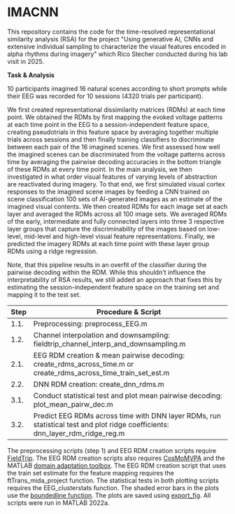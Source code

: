 # IMACNN
 
This repository contains the code for the time-resolved representational similarity analysis (RSA) for the project "Using generative AI, CNNs and extensive individual sampling to characterize the visual features encoded in alpha rhythms during imagery" which Rico Stecher conducted during his lab visit in 2025.

**Task & Analysis**

10 participants imagined 16 natural scenes according to short prompts while their EEG was recorded for 10 sessions (4320 trials per participant).

We first created representational dissimilarity matrices (RDMs) at each time point. We obtained the RDMs by first mapping the evoked voltage patterns at each time point in the EEG to a session-independent feature space, creating pseudotrials in this feature space by averaging together multiple trials across sessions and then finally training classifiers to discriminate between each pair of the 16 imagined scenes. We first assessed how well the imagined scenes can be discriminated from the voltage patterns across time by averaging the pairwise decoding accuracies in the bottom triangle of these RDMs at every time point. In the main analysis, we then investigated in what order visual features of varying levels of abstraction are reactivated during imagery. To that end, we first simulated visual cortex responses to the imagined scene images by feeding a CNN trained on scene classification 100 sets of AI-generated images as an estimate of the imagined visual contents. We then created RDMs for each image set at each layer and averaged the RDMs across all 100 image sets. We averaged RDMs of the early, intermediate and fully connected layers into three 3 respective layer groups that capture the discriminability of the images based on low-level, mid-level and high-level visual feature representations. Finally, we predicted the imagery RDMs at each time point with these layer group RDMs using a ridge regression. 

Note, that this pipeline results in an overfit of the classifier during the pairwise decoding within the RDM. While this shouldn't influence the interpretability of RSA results, we still added an approach that fixes this by estimating the session-independent feature space on the training set and mapping it to the test set.

|  Step  | Procedure & Script                |
|-------|-----------------|
| 1.1.  | Preprocessing: preprocess_EEG.m|
| 1.2.  | Channel interpolation and downsampling: fieldtrip_channel_interp_and_downsampling.m |
| 2.1.  | EEG RDM creation & mean pairwise decoding: create_rdms_across_time.m  or create_rdms_across_time_train_set_est.m   |
| 2.2.  | DNN RDM creation: create_dnn_rdms.m     |
| 3.1.  | Conduct statistical test and plot mean pairwise decoding: plot_mean_pairw_dec.m     |
| 3.2.  | Predict EEG RDMs across time with DNN layer RDMs, run statistical test and plot ridge coefficients: dnn_layer_rdm_ridge_reg.m     |

The preprocessing scripts (step 1) and EEG RDM creation scripts require [FieldTrip](https://www.fieldtriptoolbox.org/). The EEG RDM creation scripts also requires [CosMoMVPA](https://www.cosmomvpa.org/) and the MATLAB [domain adaptation toolbox](https://de.mathworks.com/matlabcentral/fileexchange/56704-a-domain-adaptation-toolbox). The EEG RDM creation script that uses the train set estimate for the feature mapping requires the ftTrans_mida_project function. The statistical tests in both plotting scripts requires the EEG_clusterstats function. The shaded error bars in the plots use the [boundedline function](https://de.mathworks.com/matlabcentral/fileexchange/27485-boundedline-m). The plots are saved using [export_fig](https://de.mathworks.com/matlabcentral/fileexchange/23629-export_fig?s_tid=srchtitle). All scripts were run in MATLAB 2022a.

